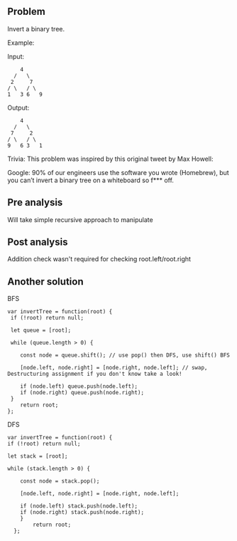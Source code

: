 ## Problem

Invert a binary tree.

Example:

Input:

        4
      /   \
     2     7
    / \   / \
    1   3 6   9

Output:

        4
      /   \
     7     2
    / \   / \
    9   6 3   1

Trivia:
This problem was inspired by this original tweet by Max Howell:

Google: 90% of our engineers use the software you wrote (Homebrew), but you can’t invert a binary tree on a whiteboard so f\*\*\* off.

## Pre analysis

Will take simple recursive approach to manipulate

## Post analysis

Addition check wasn't required for checking root.left/root.right

## Another solution

BFS

    var invertTree = function(root) {
     if (!root) return null;

     let queue = [root];

     while (queue.length > 0) {

        const node = queue.shift(); // use pop() then DFS, use shift() BFS

        [node.left, node.right] = [node.right, node.left]; // swap, Destructuring assignment if you don't know take a look!

        if (node.left) queue.push(node.left);
        if (node.right) queue.push(node.right);
     }
        return root;
    };

DFS

    var invertTree = function(root) {
    if (!root) return null;

    let stack = [root];

    while (stack.length > 0) {

        const node = stack.pop();

        [node.left, node.right] = [node.right, node.left];

        if (node.left) stack.push(node.left);
        if (node.right) stack.push(node.right);
        }
            return root;
      };
